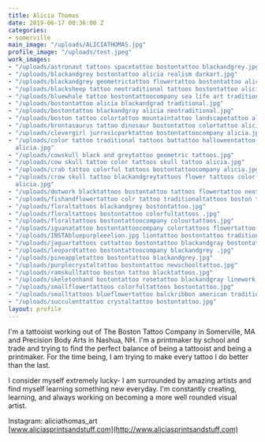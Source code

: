 ```yaml
---
title: Alicia Thomas
date: 2019-06-17 00:36:00 Z
categories:
- somerville
main_image: "/uploads/ALICIATHOMAS.jpg"
profile_image: "/uploads/test.jpeg"
work_images:
- "/uploads/astronaut tattoos spacetattoo bostontattoo blackandgrey.jpg"
- "/uploads/blackandgrey bostontattoo alicia realism darkart.jpg"
- "/uploads/blackandgrey geometrictattoo flowertattoo bostontattoo alicia.jpg"
- "/uploads/blacksheep tattoo neotraditional tattoos bostontattoo alicia.jpg"
- "/uploads/bluewhale tattoo bostontattoocompany sea life art traditionalink alicia.jpg"
- "/uploads/bostontattoo alicia blackandgrad traditional.jpg"
- "/uploads/bostontattoo blackandgray alicia neotraditional.jpg"
- "/uploads/boston tattoo colortattoo mountaintattoo landscapetattoo alicia bostontattoo.jpg"
- "/uploads/brontasaurus tattoo dinosaur bostontattoo colortattoo alicia.jpg"
- "/uploads/clevergirl jurrasicparktattoo bostontattoocompany alicia.jpg"
- "/uploads/color tattoo traditional tattoos battattoo halloweentattoo bostontattoo
  alicia.jpg"
- "/uploads/cowskull black and greytattoo geometric tattoos.jpg"
- "/uploads/cow skull tattoo color tattoos skull tattoo alicia.jpg"
- "/uploads/crab tattoo colorful tattoos bostontattoocompany alicia.jpg"
- "/uploads/crow skull tattoo blackandgreytattoos flower tattoos colorful bostontattoo
  alicia.jpg"
- "/uploads/dotwork blacktattoos bostontattoo tattoos flowertattoo neotrad.jpg"
- "/uploads/fishandflowertattoo colr tattoo traditionaltattoos boston tattoo.jpg"
- "/uploads/floraltattoos blackandgrey bostontattoo.jpg"
- "/uploads/floraltattoos bostontattoo colorfultattoos .jpg"
- "/uploads/floraltattoos bostontattoocompany colourtattoos.jpg"
- "/uploads/iguanatattoo bostontattoocompany colortattoos flowertattoo.jpg"
- "/uploads/INSTAbluepurpleeelion.jpg liontattoo bostontattoo traditionaltattoos.jpg"
- "/uploads/jaguartattoos cattattoo bostontattoo blackandgray bostontattoo alicia.jpg"
- "/uploads/leopardtattoo bostontattoocompany blackandgrey .jpg"
- "/uploads/pineappletattoo bostontattoo blackandgrey.jpg"
- "/uploads/purplecrystaltattoo bostontattoo newschooltattoo.jpg"
- "/uploads/ramskulltattoo boston tattoo blacktattoos.jpg"
- "/uploads/skeletonhand bostontattoo rosetattoo blackandgray linework alicia.jpg"
- "/uploads/smallflowertattoos colorfultattoos bostontattoo.jpg"
- "/uploads/smalltattoos blueflowertattoo balckribbon american traditional.jpg"
- "/uploads/succulenttattoo crystaltattoo bostontattoo.jpg"
layout: profile
---
```


I'm a tattooist working out of The Boston Tattoo Company in Somerville, MA and Precision Body Arts in Nashua, NH. I'm a printmaker by school and trade and trying to find the perfect balance of being a tattooist and being a printmaker. For the time being, I am trying to make every tattoo I do better than the last.

I consider myself extremely lucky- I am surrounded by amazing artists and find myself learning something new everyday. I'm constantly creating, learning, and always working on becoming a more well rounded visual artist.  
  
Instagram: aliciathomas_art  
[www.aliciasprintsandstuff.com](http://www.aliciasprintsandstuff.com) 